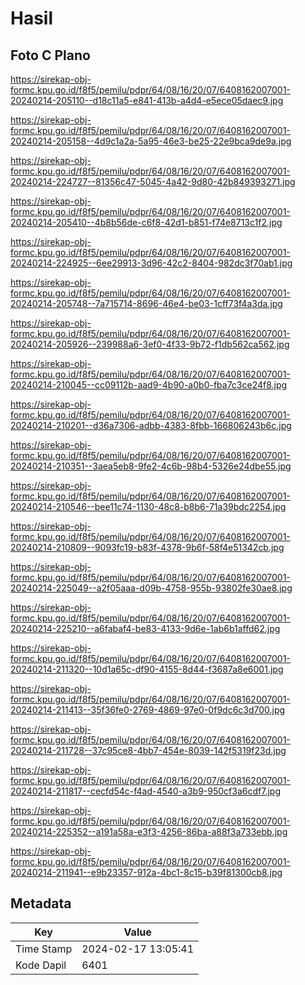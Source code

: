 # Hasil

## Foto C Plano

https://sirekap-obj-formc.kpu.go.id/f8f5/pemilu/pdpr/64/08/16/20/07/6408162007001-20240214-205110--d18c11a5-e841-413b-a4d4-e5ece05daec9.jpg

https://sirekap-obj-formc.kpu.go.id/f8f5/pemilu/pdpr/64/08/16/20/07/6408162007001-20240214-205158--4d9c1a2a-5a95-46e3-be25-22e9bca9de9a.jpg

https://sirekap-obj-formc.kpu.go.id/f8f5/pemilu/pdpr/64/08/16/20/07/6408162007001-20240214-224727--81356c47-5045-4a42-9d80-42b849393271.jpg

https://sirekap-obj-formc.kpu.go.id/f8f5/pemilu/pdpr/64/08/16/20/07/6408162007001-20240214-205410--4b8b56de-c6f8-42d1-b851-f74e8713c1f2.jpg

https://sirekap-obj-formc.kpu.go.id/f8f5/pemilu/pdpr/64/08/16/20/07/6408162007001-20240214-224925--6ee29913-3d96-42c2-8404-982dc3f70ab1.jpg

https://sirekap-obj-formc.kpu.go.id/f8f5/pemilu/pdpr/64/08/16/20/07/6408162007001-20240214-205748--7a715714-8696-46e4-be03-1cff73f4a3da.jpg

https://sirekap-obj-formc.kpu.go.id/f8f5/pemilu/pdpr/64/08/16/20/07/6408162007001-20240214-205926--239988a6-3ef0-4f33-9b72-f1db562ca562.jpg

https://sirekap-obj-formc.kpu.go.id/f8f5/pemilu/pdpr/64/08/16/20/07/6408162007001-20240214-210045--cc09112b-aad9-4b90-a0b0-fba7c3ce24f8.jpg

https://sirekap-obj-formc.kpu.go.id/f8f5/pemilu/pdpr/64/08/16/20/07/6408162007001-20240214-210201--d36a7306-adbb-4383-8fbb-166806243b6c.jpg

https://sirekap-obj-formc.kpu.go.id/f8f5/pemilu/pdpr/64/08/16/20/07/6408162007001-20240214-210351--3aea5eb8-9fe2-4c6b-98b4-5326e24dbe55.jpg

https://sirekap-obj-formc.kpu.go.id/f8f5/pemilu/pdpr/64/08/16/20/07/6408162007001-20240214-210546--bee11c74-1130-48c8-b8b6-71a39bdc2254.jpg

https://sirekap-obj-formc.kpu.go.id/f8f5/pemilu/pdpr/64/08/16/20/07/6408162007001-20240214-210809--9093fc19-b83f-4378-9b6f-58f4e51342cb.jpg

https://sirekap-obj-formc.kpu.go.id/f8f5/pemilu/pdpr/64/08/16/20/07/6408162007001-20240214-225049--a2f05aaa-d09b-4758-955b-93802fe30ae8.jpg

https://sirekap-obj-formc.kpu.go.id/f8f5/pemilu/pdpr/64/08/16/20/07/6408162007001-20240214-225210--a6fabaf4-be83-4133-9d6e-1ab6b1affd62.jpg

https://sirekap-obj-formc.kpu.go.id/f8f5/pemilu/pdpr/64/08/16/20/07/6408162007001-20240214-211320--10d1a65c-df90-4155-8d44-f3687a8e6001.jpg

https://sirekap-obj-formc.kpu.go.id/f8f5/pemilu/pdpr/64/08/16/20/07/6408162007001-20240214-211413--35f36fe0-2769-4869-97e0-0f9dc6c3d700.jpg

https://sirekap-obj-formc.kpu.go.id/f8f5/pemilu/pdpr/64/08/16/20/07/6408162007001-20240214-211728--37c95ce8-4bb7-454e-8039-142f5319f23d.jpg

https://sirekap-obj-formc.kpu.go.id/f8f5/pemilu/pdpr/64/08/16/20/07/6408162007001-20240214-211817--cecfd54c-f4ad-4540-a3b9-950cf3a6cdf7.jpg

https://sirekap-obj-formc.kpu.go.id/f8f5/pemilu/pdpr/64/08/16/20/07/6408162007001-20240214-225352--a191a58a-e3f3-4256-86ba-a88f3a733ebb.jpg

https://sirekap-obj-formc.kpu.go.id/f8f5/pemilu/pdpr/64/08/16/20/07/6408162007001-20240214-211941--e9b23357-912a-4bc1-8c15-b39f81300cb8.jpg


## Metadata

| Key        | Value               |
| ---------- | ------------------- |
| Time Stamp | 2024-02-17 13:05:41 |
| Kode Dapil | 6401                |



